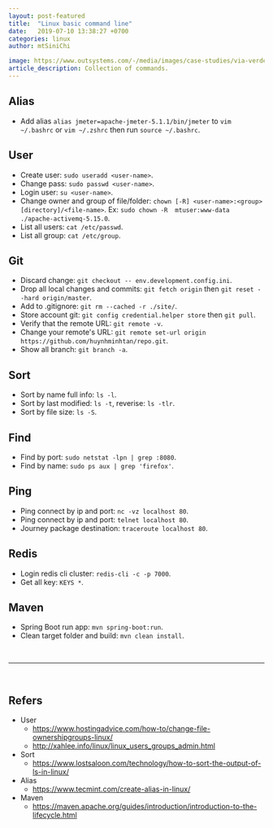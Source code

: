 ```yaml
---
layout: post-featured
title:  "Linux basic command line"
date:   2019-07-10 13:38:27 +0700
categories: linux
author: mtSiniChi

image: https://www.outsystems.com/-/media/images/case-studies/via-verde-crm-increases-customer-adoption/via-verde-crm-increases-customer-adoption-hero.png
article_description: Collection of commands.
---
```


## Alias

- Add alias `alias jmeter=apache-jmeter-5.1.1/bin/jmeter` to `vim ~/.bashrc` or `vim ~/.zshrc` then run `source ~/.bashrc`.

## User

- Create user: `sudo useradd <user-name>`.
- Change pass: `sudo passwd <user-name>`.
- Login user: `su <user-name>`.
- Change owner and group of file/folder: `chown [-R] <user-name>:<group> [directory]/<file-name>`. Ex: `sudo chown -R  mtuser:www-data ./apache-activemq-5.15.0`.
- List all users: `cat /etc/passwd`.
- List all group: `cat /etc/group`.

## Git

- Discard change: `git checkout -- env.development.config.ini`.
- Drop all local changes and commits: `git fetch origin` then `git reset --hard origin/master`.
- Add to .gitignore: `git rm --cached -r ./site/`.
- Store account git: `git config credential.helper store` then `git pull`.
- Verify that the remote URL: `git remote -v`.
- Change your remote's URL: `git remote set-url origin https://github.com/huynhminhtan/repo.git`.
- Show all branch: `git branch -a`.

## Sort

- Sort by name full info: `ls -l`.
- Sort by last modified: `ls -t`, reverise: `ls -tlr`.
- Sort by file size: `ls -S`.

## Find

- Find by port: `sudo netstat -lpn | grep :8080`.
- Find by name: `sudo ps aux | grep 'firefox'`.

## Ping

- Ping connect by ip and port: `nc -vz localhost 80`.
- Ping connect by ip and port: `telnet localhost 80`.
- Journey package destination: `traceroute localhost 80`.

## Redis

- Login redis cli cluster: `redis-cli -c -p 7000`.
- Get all key: `KEYS *`.

## Maven

- Spring Boot run app: `mvn spring-boot:run`.
- Clean target folder and build: `mvn clean install`.

<br>

---

<br>

## Refers

- User
  - https://www.hostingadvice.com/how-to/change-file-ownershipgroups-linux/
  - http://xahlee.info/linux/linux_users_groups_admin.html
- Sort
  - https://www.lostsaloon.com/technology/how-to-sort-the-output-of-ls-in-linux/
- Alias
  - https://www.tecmint.com/create-alias-in-linux/
- Maven
  - https://maven.apache.org/guides/introduction/introduction-to-the-lifecycle.html
  